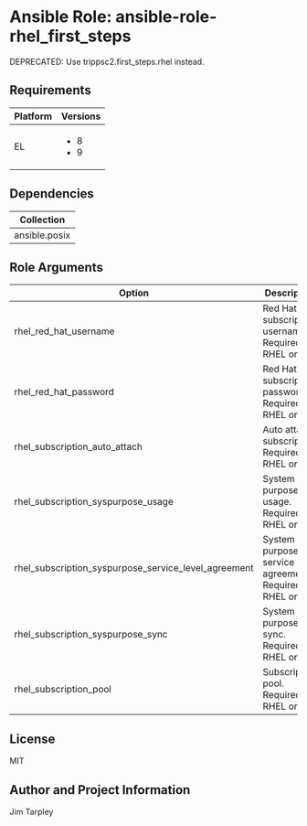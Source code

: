 <!-- BEGIN_ANSIBLE_DOCS -->

# Ansible Role: ansible-role-rhel_first_steps
DEPRECATED: Use trippsc2.first_steps.rhel instead.

## Requirements

| Platform | Versions |
| -------- | -------- |
| EL | <ul><li>8</li><li>9</li></ul> |

## Dependencies

| Collection |
| ---------- |
| ansible.posix |

## Role Arguments
|Option|Description|Type|Required|Choices|Default|
|---|---|---|---|---|---|
| rhel_red_hat_username | Red Hat subscription username. Required for RHEL only. | str | no |  |  |
| rhel_red_hat_password | Red Hat subscription password. Required for RHEL only. | str | no |  |  |
| rhel_subscription_auto_attach | Auto attach subscription. Required for RHEL only. | bool | no |  | false |
| rhel_subscription_syspurpose_usage | System purpose usage. Required for RHEL only. | str | no |  |  |
| rhel_subscription_syspurpose_service_level_agreement | System purpose service level agreement. Required for RHEL only. | str | no |  |  |
| rhel_subscription_syspurpose_sync | System purpose sync. Required for RHEL only. | bool | no |  | false |
| rhel_subscription_pool | Subscription pool. Required for RHEL only. | str | no |  |  |


## License
MIT

## Author and Project Information
Jim Tarpley
<!-- END_ANSIBLE_DOCS -->
